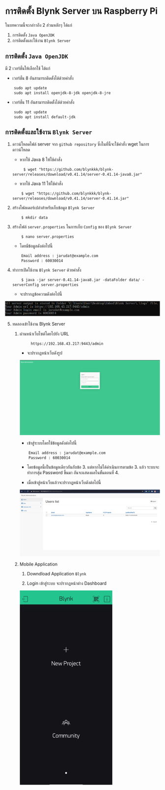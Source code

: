 # การติดตั้ง Blynk Server บน Raspberry Pi
ในบทความนี้จะกล่าวถึง 2 ส่วนหลักๆ ได้แก่
1. การติดตั้ง `Java OpenJDK`
2. การติดตั้งและใช้งาน `Blynk Server`

## การติดตั้ง `Java OpenJDK`
มี 2 เวอร์ชั่นให้เลือกใช้ ได้แก่ 
- เวอร์ชั่น 8 อันสามารถติดตั้งได้ด้วยคำสั่ง
```
    sudo apt update
    sudo apt install openjdk-8-jdk openjdk-8-jre
```
- เวอร์ชั่น 11 อันสามารถติดตั้งได้ด้วยคำสั่ง
```
    sudo apt update
    sudo apt install default-jdk
```

## การติดตั้งและใช้งาน `Blynk Server`
1. ดาวน์โหลดไฟล์ server จาก `github repository` ซึ่งในที่นี้จะใช้คำสั่ง wget ในการดาวน์โหลด 

    - หากใช้ Java 8 ให้ใช้คำสั่ง
    ```        
         $ wget "https://github.com/blynkkk/blynk-server/releases/download/v0.41.14/server-0.41.14-java8.jar"
    ```

    - หากใช้ Java 11 ให้ใช้คำสั่ง

    ```
        $ wget "https://github.com/blynkkk/blynk-server/releases/download/v0.41.14/server-0.41.14.jar"
    ```

2. สร้างโฟลเดอร์เปล่าสำหรับเก็บข้อมูล `Blynk Server `

    ```
        $ mkdir data
    ```
3. สร้างไฟล์ `server.properties` ในการเก็บ `Config` ของ `Blynk Server` 

    ```
        $ nano server.properties
    ```
    - โดยมีข้อมูลดังต่อไปนี้
    ```
        Email address : jarudat@example.com
        Password : 60030014
    ```
4. ทำการเปิดใช้งาน `Blynk Server` ด้วยคำสั่ง
    ```
        $ java -jar server-0.41.14-java8.jar -dataFolder data/ -serverConfig server.properties
    ```
    - จะปรากฎข้อความดังต่อไปนี้

![image](img/1.PNG)

5. ทดลองเข้าใช้งาน Blynk Server 
    1. ผ่านหน้าเว็บไซต์โดยไปยัง URL
        ```
             https://192.168.43.217:9443/admin
        ```
        - จะปรากฎหน้าเว็บดังรูป

        ![image](img/2.PNG)

        - เข้าสู่ระบบโดยใช้ข้อมูลดังต่อไปนี้
        ```
            Email address : jarudat@example.com
            Password : 60030014
        ```
        - โดยข้อมูลนี้เป็นข้อมูลเดียวกันกับข้อ 3. 
        แต่หากไม่ได้ดำเนินการตามข้อ 3. แล้ว 
        ระบบจะทำการสุ่ม Password ขึ้นมา อันจะแสดงผลในขั้นตอนที่ 4.

        - เมื่อเข้าสู่หน้าเว็บแล้วจะปรากฎหน้าเว็บดังต่อไปนี้

        ![dashboard.png](img/3.PNG)
        
    2. Mobile Application
        1. Downdload Application `Blynk` 

        2. Login เข้าสู่ระบบ จะปรากฎหน้าต่าง Dashboard 
        
        ![dashboard.png](img/4.PNG)